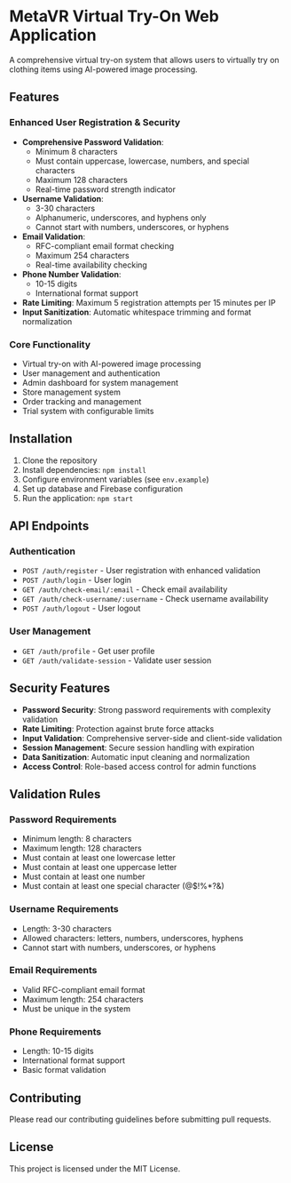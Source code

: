 # MetaVR Virtual Try-On Web Application

A comprehensive virtual try-on system that allows users to virtually try on clothing items using AI-powered image processing.

## Features

### Enhanced User Registration & Security
- **Comprehensive Password Validation**: 
  - Minimum 8 characters
  - Must contain uppercase, lowercase, numbers, and special characters
  - Maximum 128 characters
  - Real-time password strength indicator
- **Username Validation**:
  - 3-30 characters
  - Alphanumeric, underscores, and hyphens only
  - Cannot start with numbers, underscores, or hyphens
- **Email Validation**:
  - RFC-compliant email format checking
  - Maximum 254 characters
  - Real-time availability checking
- **Phone Number Validation**:
  - 10-15 digits
  - International format support
- **Rate Limiting**: Maximum 5 registration attempts per 15 minutes per IP
- **Input Sanitization**: Automatic whitespace trimming and format normalization

### Core Functionality
- Virtual try-on with AI-powered image processing
- User management and authentication
- Admin dashboard for system management
- Store management system
- Order tracking and management
- Trial system with configurable limits

## Installation

1. Clone the repository
2. Install dependencies: `npm install`
3. Configure environment variables (see `env.example`)
4. Set up database and Firebase configuration
5. Run the application: `npm start`

## API Endpoints

### Authentication
- `POST /auth/register` - User registration with enhanced validation
- `POST /auth/login` - User login
- `GET /auth/check-email/:email` - Check email availability
- `GET /auth/check-username/:username` - Check username availability
- `POST /auth/logout` - User logout

### User Management
- `GET /auth/profile` - Get user profile
- `GET /auth/validate-session` - Validate user session

## Security Features

- **Password Security**: Strong password requirements with complexity validation
- **Rate Limiting**: Protection against brute force attacks
- **Input Validation**: Comprehensive server-side and client-side validation
- **Session Management**: Secure session handling with expiration
- **Data Sanitization**: Automatic input cleaning and normalization
- **Access Control**: Role-based access control for admin functions

## Validation Rules

### Password Requirements
- Minimum length: 8 characters
- Maximum length: 128 characters
- Must contain at least one lowercase letter
- Must contain at least one uppercase letter
- Must contain at least one number
- Must contain at least one special character (@$!%*?&)

### Username Requirements
- Length: 3-30 characters
- Allowed characters: letters, numbers, underscores, hyphens
- Cannot start with numbers, underscores, or hyphens

### Email Requirements
- Valid RFC-compliant email format
- Maximum length: 254 characters
- Must be unique in the system

### Phone Requirements
- Length: 10-15 digits
- International format support
- Basic format validation

## Contributing

Please read our contributing guidelines before submitting pull requests.

## License

This project is licensed under the MIT License. 